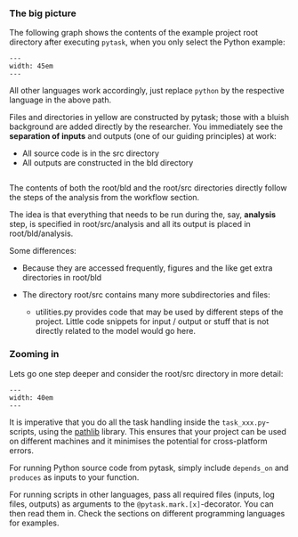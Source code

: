 ### The big picture

The following graph shows the contents of the example project root directory after
executing `pytask`, when you only select the Python example:

```{figure} ../figures/generated/root_bld_src.png
---
width: 45em
---
```

All other languages work accordingly, just replace `python` by the respective language
in the above path.

Files and directories in yellow are constructed by pytask; those with a bluish
background are added directly by the researcher. You immediately see the **separation of
inputs** and outputs (one of our guiding principles) at work:

- All source code is in the src directory
- All outputs are constructed in the bld directory

```{note} The paper and presentation are copied to the root so they can be opened easily

```

The contents of both the root/bld and the root/src directories directly follow the steps
of the analysis from the workflow section.

The idea is that everything that needs to be run during the, say, **analysis** step, is
specified in root/src/analysis and all its output is placed in root/bld/analysis.

Some differences:

- Because they are accessed frequently, figures and the like get extra directories in
  root/bld

- The directory root/src contains many more subdirectories and files:

  - utilities.py provides code that may be used by different steps of the project.
    Little code snippets for input / output or stuff that is not directly related to the
    model would go here.

### Zooming in

Lets go one step deeper and consider the root/src directory in more detail:

```{figure} ../figures/generated/src.png
---
width: 40em
---
```

It is imperative that you do all the task handling inside the `task_xxx.py`-scripts,
using the [pathlib](https://realpython.com/python-pathlib/) library. This ensures that
your project can be used on different machines and it minimises the potential for
cross-platform errors.

For running Python source code from pytask, simply include `depends_on` and `produces`
as inputs to your function.

For running scripts in other languages, pass all required files (inputs, log files,
outputs) as arguments to the `@pytask.mark.[x]`-decorator. You can then read them in.
Check the sections on different programming languages for examples.
